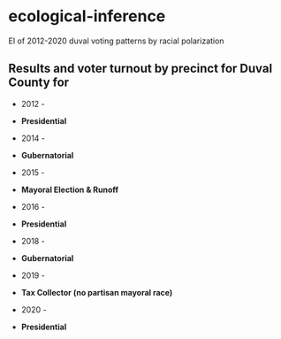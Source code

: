 # ecological-inference
EI of 2012-2020 duval voting patterns by racial polarization  

## Results and voter turnout by precinct for Duval County for  

* 2012 -  
+ **Presidential**
* 2014 -  
+ **Gubernatorial**
* 2015 -  
+ **Mayoral Election & Runoff**
* 2016 -  
+ **Presidential**
* 2018 -  
+ **Gubernatorial**
* 2019 -  
+ **Tax Collector (no partisan mayoral race)**
* 2020 -  
+ **Presidential**